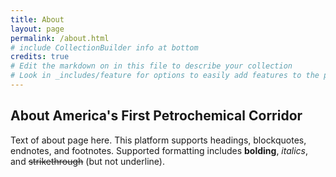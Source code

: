 ```yaml
---
title: About
layout: page
permalink: /about.html
# include CollectionBuilder info at bottom
credits: true
# Edit the markdown on in this file to describe your collection
# Look in _includes/feature for options to easily add features to the page
---
```


<!--- {% include feature/jumbotron.html objectid="https://cdil.lib.uidaho.edu/images/palouse_sm.jpg" %} 

{% include feature/nav-menu.html sections="About CollectionBuilder CSV;About the About Page" %} --->

## About America's First Petrochemical Corridor

Text of about page here. This platform supports headings, blockquotes, endnotes, and footnotes.  Supported formatting includes **bolding**, _italics_, and ~~strikethrough~~ (but not underline).